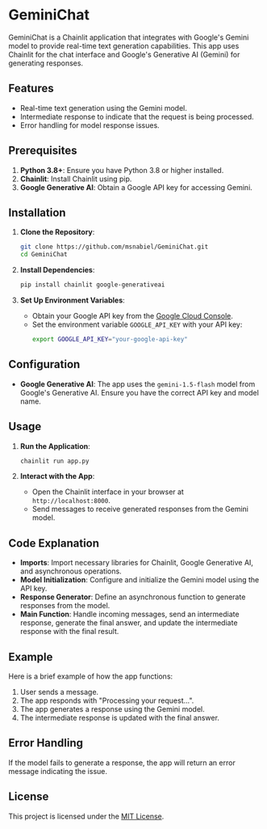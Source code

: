 
# GeminiChat

GeminiChat is a Chainlit application that integrates with Google's Gemini model to provide real-time text generation capabilities. This app uses Chainlit for the chat interface and Google's Generative AI (Gemini) for generating responses.

## Features

- Real-time text generation using the Gemini model.
- Intermediate response to indicate that the request is being processed.
- Error handling for model response issues.

## Prerequisites

1. **Python 3.8+**: Ensure you have Python 3.8 or higher installed.
2. **Chainlit**: Install Chainlit using pip.
3. **Google Generative AI**: Obtain a Google API key for accessing Gemini.

## Installation

1. **Clone the Repository**:
   ```bash
   git clone https://github.com/msnabiel/GeminiChat.git
   cd GeminiChat
   ```

2. **Install Dependencies**:
   ```bash
   pip install chainlit google-generativeai
   ```

3. **Set Up Environment Variables**:
   - Obtain your Google API key from the [Google Cloud Console](https://console.cloud.google.com/).
   - Set the environment variable `GOOGLE_API_KEY` with your API key:
     ```bash
     export GOOGLE_API_KEY="your-google-api-key"
     ```

## Configuration

- **Google Generative AI**: The app uses the `gemini-1.5-flash` model from Google's Generative AI. Ensure you have the correct API key and model name.

## Usage

1. **Run the Application**:
   ```bash
   chainlit run app.py
   ```

2. **Interact with the App**:
   - Open the Chainlit interface in your browser at `http://localhost:8000`.
   - Send messages to receive generated responses from the Gemini model.

## Code Explanation

- **Imports**: Import necessary libraries for Chainlit, Google Generative AI, and asynchronous operations.
- **Model Initialization**: Configure and initialize the Gemini model using the API key.
- **Response Generator**: Define an asynchronous function to generate responses from the model.
- **Main Function**: Handle incoming messages, send an intermediate response, generate the final answer, and update the intermediate response with the final result.

## Example

Here is a brief example of how the app functions:

1. User sends a message.
2. The app responds with "Processing your request...".
3. The app generates a response using the Gemini model.
4. The intermediate response is updated with the final answer.

## Error Handling

If the model fails to generate a response, the app will return an error message indicating the issue.

## License

This project is licensed under the [MIT License](LICENSE).
